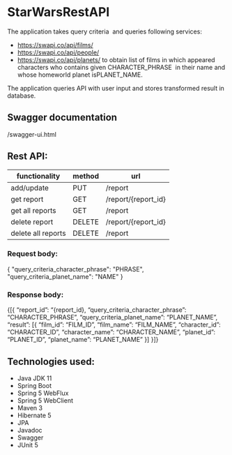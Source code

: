# StarWarsRestAPI

The application takes ​query criteria ​ and queries following services:
- https://swapi.co/api/films/
- https://swapi.co/api/people/
- https://swapi.co/api/planets/
to obtain list of films in which appeared characters who contains given CHARACTER_PHRASE ​
in their name and whose homeworld planet is ​PLANET_NAME.

The application queries API with user input and stores transformed result in database.

## Swagger documentation
/swagger-ui.html

## Rest API:
|functionality|method|url|
|---|---|---|
|add/update| PUT | /report|
|get report| GET | /report/{report_id}|
|get all reports| GET | /report|
|delete report| DELETE | /report/{report_id}|
|delete all reports| DELETE | /report|

### Request body:
{
"query_criteria_character_phrase": "PHRASE",
"query_criteria_planet_name": "NAME"
}

### Response body:
{[{
“report_id”: “{report_id},
“query_criteria_character_phrase”: “CHARACTER_PHRASE”,
“query_criteria_planet_name”: “PLANET_NAME”,
“result”: [{
    “film_id”: “FILM_ID”,
    “film_name”: “FILM_NAME”,
    “character_id”: “CHARACTER_ID”,
    “character_name”: “CHARACTER_NAME”,
    “planet_id”: “PLANET_ID”,
    “planet_name”: “PLANET_NAME” }]
}]}


## Technologies used:
- Java JDK 11
- Spring Boot
- Spring 5 WebFlux
- Spring 5 WebClient
- Maven 3
- Hibernate 5
- JPA
- Javadoc
- Swagger
- JUnit 5